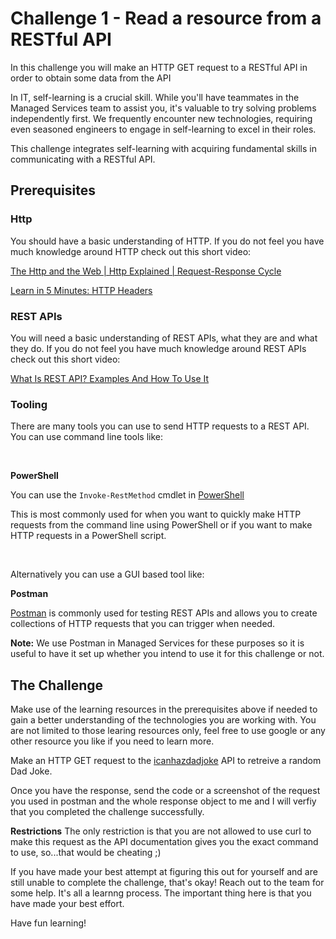 # Challenge 1 - Read a resource from a RESTful API
In this challenge you will make an HTTP GET request to a RESTful API in order to obtain some data from the API

In IT, self-learning is a crucial skill. While you'll have teammates in the Managed Services team to assist you, it's valuable to try solving problems independently first. We frequently encounter new technologies, requiring even seasoned engineers to engage in self-learning to excel in their roles.

This challenge integrates self-learning with acquiring fundamental skills in communicating with a RESTful API.

## Prerequisites
### Http
You should have a basic understanding of HTTP. 
If you do not feel you have much knowledge around HTTP check out this short video:

[The Http and the Web | Http Explained | Request-Response Cycle](https://www.youtube.com/watch?v=eesqK59rhGA)

[Learn in 5 Minutes: HTTP Headers](https://www.youtube.com/watch?v=1v7RoeXyww4)

### REST APIs
You will need a basic understanding of REST APIs, what they are and what they do. 
If you do not feel you have much knowledge around REST APIs check out this short video:

[What Is REST API? Examples And How To Use It](https://www.youtube.com/watch?v=-mN3VyJuCjM)


### Tooling
There are many tools you can use to send HTTP requests to a REST API. 
You can use command line tools like: 

<br>

**PowerShell**

You can use the `Invoke-RestMethod` cmdlet in [PowerShell](https://github.com/PowerShell/PowerShell)

This is most commonly used for when you want to quickly make HTTP requests from the command line using PowerShell or if you want to make HTTP requests in a PowerShell script. 

<br>

Alternatively you can use a GUI based tool like:

**Postman**

[Postman](https://www.postman.com/) is commonly used for testing REST APIs and allows you to create collections of HTTP requests that you can trigger when needed. 

**Note:** We use Postman in Managed Services for these purposes so it is useful to have it set up whether you intend to use it for this challenge or not. 

## The Challenge
Make use of the learning resources in the prerequisites above if needed to gain a better understanding of the technologies you are working with. 
You are not limited to those learing resources only, feel free to use google or any other resource you like if you need to learn more. 

Make an HTTP GET request to the [icanhazdadjoke](https://icanhazdadjoke.com/api) API to retreive a random Dad Joke. 

Once you have the response, send the code or a screenshot of the request you used in postman and the whole response object to me and I will verfiy that you completed the challenge successfully. 

**Restrictions**
The only restriction is that you are not allowed to use curl to make this request as the API documentation gives you the exact command to use, so...that would be cheating ;)

If you have made your best attempt at figuring this out for yourself and are still unable to complete the challenge, that's okay! Reach out to the team for some help. It's all a learnng process. The important thing here is that you have made your best effort. 

Have fun learning! 
